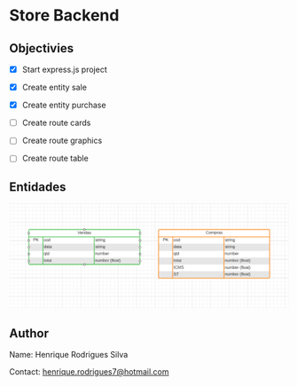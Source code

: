 # Store Backend

## Objectivies

- [x] Start express.js project
- [x] Create entity sale
- [x] Create entity purchase
- [ ] Create route cards
- [ ] Create route graphics
- [ ] Create route table


## Entidades

![Entidades](/assets/imgs/entities.PNG)

## Author

Name: Henrique Rodrigues Silva

Contact: henrique.rodrigues7@hotmail.com
